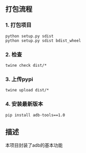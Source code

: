 ## 打包流程
### 1. 打包项目
```
python setup.py sdist  
python setup.py sdist bdist_wheel 
```
### 2. 检查
```
twine check dist/*
```
### 3. 上传pypi
```
twine upload dist/*  
```
### 4. 安装最新版本
```
pip install adb-tools==1.0   
```

## 描述
本项目封装了adb的基本功能